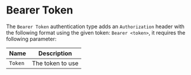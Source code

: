 # Bearer Token

The `Bearer Token` authentication type adds an `Authorization` header with the following format using the given token: `Bearer <token>`, it requires the following parameter:

| Name    | Description      |
| ------- | ---------------- |
| `Token` | The token to use |
